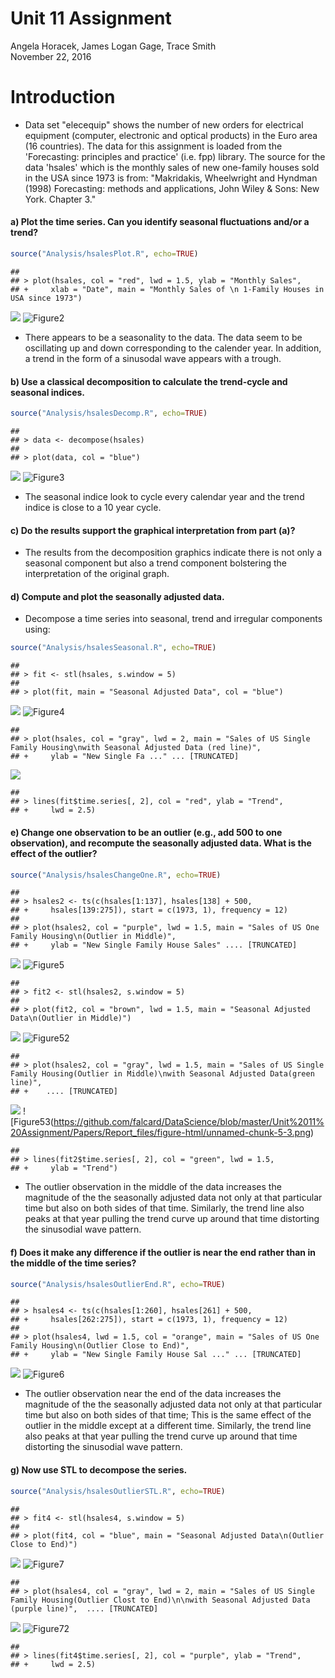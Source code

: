 # Unit 11 Assignment
Angela Horacek, James Logan Gage, Trace Smith  
November 22, 2016  
# Introduction

- Data set "elecequip" shows the number of new orders for electrical equipment (computer, electronic and optical products) in the Euro area (16 countries). The data for this assignment is loaded from the 'Forecasting: principles and practice' (i.e. fpp) library. The source for the data 'hsales' which is the monthly sales of new one-family houses sold in the USA since 1973 is from: "Makridakis, Wheelwright and Hyndman (1998) Forecasting: methods and applications, John Wiley & Sons: New York. Chapter 3."



#### a) Plot the time series. Can you identify seasonal fluctuations and/or a trend?


```r
source("Analysis/hsalesPlot.R", echo=TRUE)
```

```
## 
## > plot(hsales, col = "red", lwd = 1.5, ylab = "Monthly Sales", 
## +     xlab = "Date", main = "Monthly Sales of \n 1-Family Houses in USA since 1973")
```

![](Papers\Report_files/figure-html/unnamed-chunk-2-1.png)<!-- -->
![Figure2](https://github.com/falcard/DataScience/blob/master/Unit%2011%20Assignment/Papers/Report_files/figure-html/unnamed-chunk-2-1.png)

- There appears to be a seasonality to the data. The data seem to be oscillating up and down corresponding to the calender year. In addition, a trend in the form of a sinusodal wave appears with a trough.

#### b) Use a classical decomposition to calculate the trend-cycle and seasonal indices.


```r
source("Analysis/hsalesDecomp.R", echo=TRUE)
```

```
## 
## > data <- decompose(hsales)
## 
## > plot(data, col = "blue")
```

![](Papers\Report_files/figure-html/unnamed-chunk-3-1.png)<!-- -->
![Figure3](https://github.com/falcard/DataScience/blob/master/Unit%2011%20Assignment/Papers/Report_files/figure-html/unnamed-chunk-3-1.png)

- The seasonal indice look to cycle every calendar year and the trend indice is close to a 10 year cycle.

#### c) Do the results support the graphical interpretation from part (a)?

- The results from the decomposition graphics indicate there is not only a seasonal component but also a trend component bolstering the interpretation of the original graph.

#### d) Compute and plot the seasonally adjusted data.
 
- Decompose a time series into seasonal, trend and irregular components using:
 

```r
source("Analysis/hsalesSeasonal.R", echo=TRUE)
```

```
## 
## > fit <- stl(hsales, s.window = 5)
## 
## > plot(fit, main = "Seasonal Adjusted Data", col = "blue")
```

![](Papers\Report_files/figure-html/unnamed-chunk-4-1.png)<!-- -->
![Figure4](https://github.com/falcard/DataScience/blob/master/Unit%2011%20Assignment/Papers/Report_files/figure-html/unnamed-chunk-4-1.png)

```
## 
## > plot(hsales, col = "gray", lwd = 2, main = "Sales of US Single Family Housing\nwith Seasonal Adjusted Data (red line)", 
## +     ylab = "New Single Fa ..." ... [TRUNCATED]
```

![](Papers\Report_files/figure-html/unnamed-chunk-4-2.png)<!-- -->

```
## 
## > lines(fit$time.series[, 2], col = "red", ylab = "Trend", 
## +     lwd = 2.5)
```

#### e) Change one observation to be an outlier (e.g., add 500 to one observation), and recompute the seasonally adjusted data. What is the effect of the outlier?


```r
source("Analysis/hsalesChangeOne.R", echo=TRUE)
```

```
## 
## > hsales2 <- ts(c(hsales[1:137], hsales[138] + 500, 
## +     hsales[139:275]), start = c(1973, 1), frequency = 12)
## 
## > plot(hsales2, col = "purple", lwd = 1.5, main = "Sales of US One Family Housing\n(Outlier in Middle)", 
## +     ylab = "New Single Family House Sales" .... [TRUNCATED]
```

![](Papers\Report_files/figure-html/unnamed-chunk-5-1.png)<!-- -->
![Figure5](https://github.com/falcard/DataScience/blob/master/Unit%2011%20Assignment/Papers/Report_files/figure-html/unnamed-chunk-5-1.png)

```
## 
## > fit2 <- stl(hsales2, s.window = 5)
## 
## > plot(fit2, col = "brown", lwd = 1.5, main = "Seasonal Adjusted Data\n(Outlier in Middle)")
```

![](Papers\Report_files/figure-html/unnamed-chunk-5-2.png)<!-- -->
![Figure52](https://github.com/falcard/DataScience/blob/master/Unit%2011%20Assignment/Papers/Report_files/figure-html/unnamed-chunk-5-2.png)

```
## 
## > plot(hsales2, col = "gray", lwd = 1.5, main = "Sales of US Single Family Housing(Outlier in Middle)\nwith Seasonal Adjusted Data(green line)", 
## +    .... [TRUNCATED]
```

![](Papers\Report_files/figure-html/unnamed-chunk-5-3.png)<!-- -->
![Figure53(https://github.com/falcard/DataScience/blob/master/Unit%2011%20Assignment/Papers/Report_files/figure-html/unnamed-chunk-5-3.png)

```
## 
## > lines(fit2$time.series[, 2], col = "green", lwd = 1.5, 
## +     ylab = "Trend")
```

- The outlier observation in the middle of the data increases the magnitude of the the seasonally adjusted data not only at that particular time but also on both sides of that time. Similarly, the trend line also peaks at that year pulling the trend curve up around that time distorting the sinusodial wave pattern.

#### f) Does it make any difference if the outlier is near the end rather than in the middle of the time series?


```r
source("Analysis/hsalesOutlierEnd.R", echo=TRUE)
```

```
## 
## > hsales4 <- ts(c(hsales[1:260], hsales[261] + 500, 
## +     hsales[262:275]), start = c(1973, 1), frequency = 12)
## 
## > plot(hsales4, lwd = 1.5, col = "orange", main = "Sales of US One Family Housing\n(Outlier Close to End)", 
## +     ylab = "New Single Family House Sal ..." ... [TRUNCATED]
```

![](Papers\Report_files/figure-html/unnamed-chunk-6-1.png)<!-- -->
![Figure6](https://github.com/falcard/DataScience/blob/master/Unit%2011%20Assignment/Papers/Report_files/figure-html/unnamed-chunk-6-1.png)

- The outlier observation near the end of the data increases the magnitude of the the seasonally adjusted data not only at that particular time but also on both sides of that time; This is the same effect of the outlier in the middle except at a different time. Similarly, the trend line also peaks at that year pulling the trend curve up around that time distorting the sinusodial wave pattern.

#### g) Now use STL to decompose the series.


```r
source("Analysis/hsalesOutlierSTL.R", echo=TRUE)
```

```
## 
## > fit4 <- stl(hsales4, s.window = 5)
## 
## > plot(fit4, col = "blue", main = "Seasonal Adjusted Data\n(Outlier Close to End)")
```

![](Papers\Report_files/figure-html/unnamed-chunk-7-1.png)<!-- -->
![Figure7](https://github.com/falcard/DataScience/blob/master/Unit%2011%20Assignment/Papers/Report_files/figure-html/unnamed-chunk-7-1.png)

```
## 
## > plot(hsales4, col = "gray", lwd = 2, main = "Sales of US Single Family Housing(Outlier Clost to End)\n\nwith Seasonal Adjusted Data (purple line)",  .... [TRUNCATED]
```

![](Papers\Report_files/figure-html/unnamed-chunk-7-2.png)<!-- -->
![Figure72](https://github.com/falcard/DataScience/blob/master/Unit%2011%20Assignment/Papers/Report_files/figure-html/unnamed-chunk-7-2.png)

```
## 
## > lines(fit4$time.series[, 2], col = "purple", ylab = "Trend", 
## +     lwd = 2.5)
```


